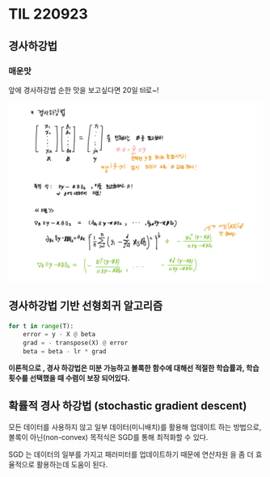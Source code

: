 # TIL 220923

## 경사하강법
### 매운맛

앞에 경사하강법 순한 맛을 보고싶다면 20일 til로~!

![img_7](../image/img_7.jpg)

## 경사하강법 기반 선형회귀 알고리즘

~~~python
for t in range(T):
    error = y - X @ beta
    grad = - transpose(X) @ error
    beta = beta - lr * grad
~~~

**이론적으로 , 경사 하강법은 미분 가능하고 볼록한 함수에 대해선 적절한 학습률과, 학습 횟수를 선택했을 때 수렴이 보장 되어있다.**


## 확률적 경사 하강법 (stochastic gradient descent)

모든 데이터를 사용하지 않고 일부 데이터(미니배치)를 활용해 업데이트 하는 방법으로, 볼록이 아닌(non-convex) 목적식은 SGD를 통해 최적화할 수 있다.

SGD 는 데이터의 일부를 가지고 패러미터를 업데이트하기 때문에 연산자원 을 좀 더 효율적으로 활용하는데 도움이 된다. 